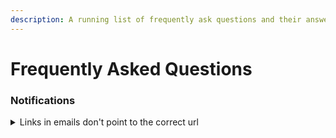 ```yaml
---
description: A running list of frequently ask questions and their answers.
---
```


# Frequently Asked Questions

### Notifications

<details>

<summary>Links in emails don't point to the correct url</summary>

Make sure `APP_URL` is updated to the correct url as the links in emails are based off this as the base url.

</details>
